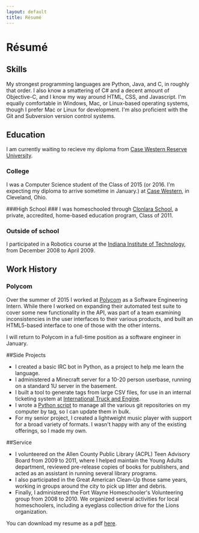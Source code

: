 ```yaml
---
layout: default 
title: Résumé
---
```


# Résumé #

## Skills ##
My strongest programming languages are Python, Java, and C, in roughly that order.  I also know a smattering of C# and a decent amount of Objective-C, and I know my way around HTML, CSS, and Javascript. I'm equally comfortable in Windows, Mac, or Linux-based operating systems, though I prefer Mac or Linux for development.  I'm also proficient with the Git and Subversion version control systems.  

## Education ##
I am currently waiting to recieve my diploma from [Case Western Reserve University](http://case.edu/).

### College ###
I was a Computer Science student of the Class of 2015 (or 2016.  I'm expecting my diploma to arrive sometime in January.) at [Case Western](http://case.edu/), in Cleveland, Ohio.

###High School ### 
I was homeschooled through [Clonlara School](http://www.clonlara.org/), a private, accredited, home-based education program, Class of 2011.

### Outside of school ### 
I participated in a Robotics course at the [Indiana Institute of Technology](http://www.indianatech.edu/), from December 2008 to April 2009.

## Work History ##

### Polycom ###
Over the summer of 2015 I worked at [Polycom](http://www.polycom.com) as a Software Engineering Intern.  While there I worked on expanding their automated test suite to cover some new functionality in the API, was part of a team examining inconsistencies in the user interfaces to their various products, and built an HTML5-based interface to one of those with the other interns.

I will return to Polycom in a full-time position as a software engineer in January.  

##Side Projects
* I created a basic IRC bot in Python, as a project to help me learn the language.
* I administered a Minecraft server for a 10-20 person userbase, running on a standard 1U server in the basement.
* I built a tool to generate tags from large CSV files, for use in an internal ticketing system at [International Truck and Engine](http://www.internationaltrucks.com/trucks/). 
* I wrote a [Python script](https://github.com/sposterkil/gman) to manage all the various git repositories on my computer by tag, so I can update them in bulk.  
* For my senior project, I created a lightweight music player with support for a broad variety of formats.  I wasn't happy with any of the existing offerings, so I made my own.    

##Service
* I volunteered on the Allen County Public Library (ACPL) Teen Advisory Board from 2009 to 2011, where I helped maintain the Young Adults department, reviewed pre-release copies of books for publishers, and acted as an assistant in running several library programs.  
* I also participated in the Great American Clean-Up those same years, working in groups around the city to pick up litter and debris.  
* Finally, I administered the Fort Wayne Homeschooler's Volunteering group from 2008 to 2010.  We organized several activities for local homeschoolers, including a eyeglass collection drive for the Lions organization.


You can download my resume as a pdf [here]({{site.url}}downloads/resume.pdf "Résumé"). 
